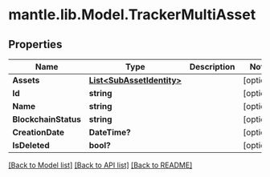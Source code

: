 # mantle.lib.Model.TrackerMultiAsset
## Properties

Name | Type | Description | Notes
------------ | ------------- | ------------- | -------------
**Assets** | [**List&lt;SubAssetIdentity&gt;**](SubAssetIdentity.md) |  | [optional] 
**Id** | **string** |  | [optional] 
**Name** | **string** |  | [optional] 
**BlockchainStatus** | **string** |  | [optional] 
**CreationDate** | **DateTime?** |  | [optional] 
**IsDeleted** | **bool?** |  | [optional] 

[[Back to Model list]](../README.md#documentation-for-models) [[Back to API list]](../README.md#documentation-for-api-endpoints) [[Back to README]](../README.md)

